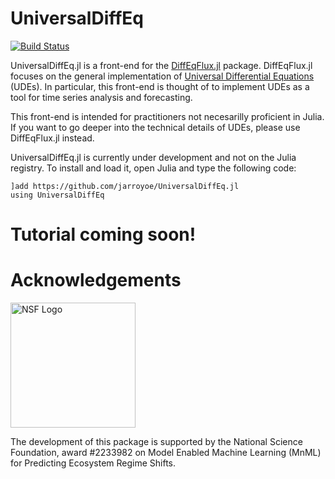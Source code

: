 # UniversalDiffEq

[![Build Status](https://github.com/jarroyoe/UniversalDiffEq.jl/actions/workflows/CI.yml/badge.svg?branch=main)](https://github.com/jarroyoe/UniversalDiffEq.jl/actions/workflows/CI.yml?query=branch%3Amain)

UniversalDiffEq.jl is a front-end for the [DiffEqFlux.jl](https://github.com/SciML/DiffEqFlux.jl) package. DiffEqFlux.jl focuses on the general implementation of [Universal Differential Equations](https://arxiv.org/abs/2001.04385) (UDEs). In particular, this front-end is thought of to implement UDEs as a tool for time series analysis and forecasting.

This front-end is intended for practitioners not necesarilly proficient in Julia. If you want to go deeper into the technical details of UDEs, please use DiffEqFlux.jl instead.

UniversalDiffEq.jl is currently under development and not on the Julia registry. To install and load it, open Julia and type the following code:

```
]add https://github.com/jarroyoe/UniversalDiffEq.jl
using UniversalDiffEq
```

# Tutorial coming soon!

# Acknowledgements
<img alt="NSF Logo" width="200px" src="NSF_logo.png" />

The development of this package is supported by the National Science Foundation, award \#2233982 on Model Enabled Machine Learning (MnML) for Predicting Ecosystem Regime Shifts.